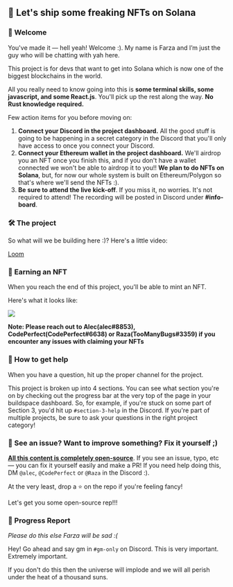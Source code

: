 ## 💎 Let's ship some freaking NFTs on Solana

### 👋 Welcome

You've made it — hell yeah! Welcome :). My name is Farza and I’m just the guy who will be chatting with yah here.

This project is for devs that want to get into Solana which is now one of the biggest blockchains in the world.

All you really need to know going into this is **some terminal skills, some javascript, and some React.js**. You'll pick up the rest along the way. **No Rust knowledge required.**

Few action items for you before moving on:

1. **Connect your Discord in the project dashboard.** All the good stuff is going to be happening in a secret category in the Discord that you'll only have access to once you connect your Discord.
2. **Connect your Ethereum wallet in the project dashboard.** We'll airdrop you an NFT once you finish this, and if you don't have a wallet connected we won't be able to airdrop it to you!! **We plan to do NFTs on Solana**, but, for now our whole system is built on Ethereum/Polygon so that's where we'll send the NFTs :).
3. **Be sure to attend the live kick-off**. If you miss it, no worries. It's not required to attend! The recording will be posted in Discord under **#info-board**.

### 🛠 The project

So what will we be building here :)? Here's a little video:

[Loom](https://www.loom.com/share/837446b7f9f44e519e383a39df620c98)

### 💎 Earning an NFT

When you reach the end of this project, you'll be able to mint an NFT.

Here's what it looks like:

<img src="https://gateway.ipfscdn.io/ipfs/Qmb4dT5RtqenmoRPEymRG9P57awMZa4Cvqt3keyyZg5gQx/intro%20to%20solana.png" />

**Note: Please reach out to Alec(alec#8853), CodePerfect(CodePerfect#6638) or Raza(TooManyBugs#3359) if you encounter any issues with claiming your NFTs**

### 🤚 How to get help

When you have a question, hit up the proper channel for the project.

This project is broken up into 4 sections. You can see what section you're on by checking out the progress bar at the very top of the page in your buildspace dashboard. So, for example, if you're stuck on some part of Section 3, you'd hit up `#section-3-help` in the Discord. If you're part of multiple projects, be sure to ask your questions in the right project category!

### 🤘 See an issue? Want to improve something? Fix it yourself ;)

**[All this content is completely open-source](https://github.com/buildspace/buildspace-projects)**. If you see an issue, typo, etc — you can fix it yourself easily and make a PR! If you need help doing this, DM `@alec`, `@CodePerfect` or `@Raza` in the Discord :).

At the very least, drop a ⭐ on the repo if you're feeling fancy!

Let's get you some open-source rep!!!

### 🚨 Progress Report

_Please do this else Farza will be sad :(_

Hey! Go ahead and say gm in `#gm-only` on Discord. This is very important. Extremely important.

If you don't do this then the universe will implode and we will all perish under the heat of a thousand suns.
